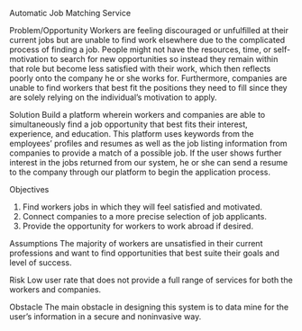 Automatic Job Matching Service

Problem/Opportunity
Workers are feeling discouraged or unfulfilled at their current jobs but are unable to find work elsewhere due to the complicated process of finding a job. People might not have the resources, time, or self-motivation to search for new opportunities so instead they remain within that role but become less satisfied with their work, which then reflects poorly onto the company he or she works for. Furthermore, companies are unable to find workers that best fit the positions they need to fill since they are solely relying on the individual’s motivation to apply. 

Solution
Build a platform wherein workers and companies are able to simultaneously find a job opportunity that best fits their interest, experience, and education. This platform uses keywords from the employees’ profiles and resumes as well as the job listing information from companies to provide a match of a possible job. If the user shows further interest in the jobs returned from our system, he or she can send a resume to the company through our platform to begin the application process.

Objectives
1. Find workers jobs in which they will feel satisfied and motivated.
2. Connect companies to a more precise selection of job applicants.
3. Provide the opportunity for workers to work abroad if desired.

Assumptions
The majority of workers are unsatisfied in their current professions and want to find opportunities that best suite their goals and level of success.

Risk
Low user rate that does not provide a full range of services for both the workers and companies. 

Obstacle
The main obstacle in designing this system is to data mine for the user’s information in a secure and noninvasive way.
